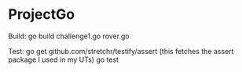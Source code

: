# ProjectGo


Build:
go build challenge1.go rover.go


Test:
go get github.com/stretchr/testify/assert (this fetches the assert package I used in my UTs)
go test

